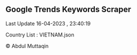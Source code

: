 

## Google Trends Keywords Scraper 
 
Last Update 16-04-2023 , 23:40:19

Country List :
VIETNAM.json



© Abdul Muttaqin 
